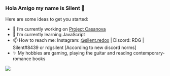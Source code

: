### Hola Amigo my name is Silent 👋


Here are some ideas to get you started:

- 🔭 I’m currently working on [Project Casanova](https://top.gg/bot/899474779759865877)
- 🌱 I’m currently learning JavaScript
- 📫 How to reach me: Instagram: [@silent.redox](https://www.instagram.com/silent.redox/) | Discord: RDG | Silent#8439   or   rdgsilent [According to new discord norms]
- ✨ My hobbies are gaming, playing the guitar and reading contemporary-romance books


<img src="https://github-readme-stats.vercel.app/api?username=s1lentandkawa11&&show_icons=true&title_color=ffffff&icon_color=bb2acf&text_color=daf7dc&bg_color=0A0A2A">
